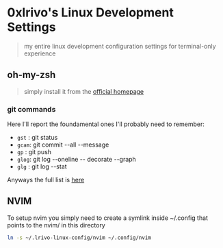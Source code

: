 # 0xlrivo's Linux Development Settings

> my entire linux development configuration settings for terminal-only experience

## oh-my-zsh
> simply install it from the [official homepage](https://ohmyz.sh/)

### git commands
Here I'll report the foundamental ones I'll probably need to remember:
- `gst` : git status
- `gcam`: git commit --all --message
- `gp`  : git push 
- `glog`: git log --oneline -- decorate --graph
- `glg` : git log --stat

Anyways the full list is [here](https://github.com/ohmyzsh/ohmyzsh/tree/master/plugins/git)

## NVIM
To setup nvim you simply need to create a symlink inside ~/.config that points to the nvim/ in this directory

```bash
ln -s ~/.lrivo-linux-config/nvim ~/.config/nvim
```
